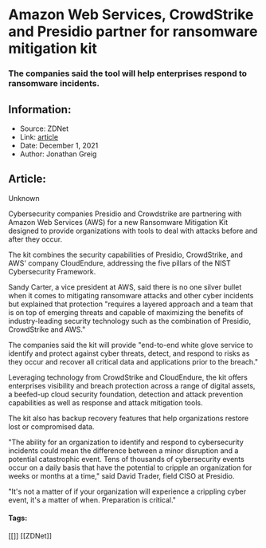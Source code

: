 # Amazon Web Services, CrowdStrike and Presidio partner for ransomware mitigation kit
### The companies said the tool will help enterprises respond to ransomware incidents.

## Information:
+ Source: ZDNet
+ Link: [article](https://www.zdnet.com/article/amazon-web-services-crowdstrike-and-presidio-partner-for-ransomware-mitigation-kit/)
+ Date: December 1, 2021
+ Author: Jonathan Greig


## Article:
Unknown

Cybersecurity companies Presidio and Crowdstrike are partnering with Amazon Web Services (AWS) for a new Ransomware Mitigation Kit designed to provide organizations with tools to deal with attacks before and after they occur. 

The kit combines the security capabilities of Presidio, CrowdStrike, and AWS' company CloudEndure, addressing the five pillars of the NIST Cybersecurity Framework.

Sandy Carter, a vice president at AWS, said there is no one silver bullet when it comes to mitigating ransomware attacks and other cyber incidents but explained that protection "requires a layered approach and a team that is on top of emerging threats and capable of maximizing the benefits of industry-leading security technology such as the combination of Presidio, CrowdStrike and AWS."

The companies said the kit will provide "end-to-end white glove service to identify and protect against cyber threats, detect, and respond to risks as they occur and recover all critical data and applications prior to the breach."

Leveraging technology from CrowdStrike and CloudEndure, the kit offers enterprises visibility and breach protection across a range of digital assets, a beefed-up cloud security foundation, detection and attack prevention capabilities as well as response and attack mitigation tools. 

The kit also has backup recovery features that help organizations restore lost or compromised data. 

"The ability for an organization to identify and respond to cybersecurity incidents could mean the difference between a minor disruption and a potential catastrophic event. Tens of thousands of cybersecurity events occur on a daily basis that have the potential to cripple an organization for weeks or months at a time," said David Trader, field CISO at Presidio. 






"It's not a matter of if your organization will experience a crippling cyber event, it's a matter of when. Preparation is critical."





#### Tags:
[[]] [[ZDNet]]
